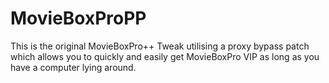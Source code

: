# MovieBoxProPP
This is the original MovieBoxPro++ Tweak utilising a proxy bypass patch which allows you to quickly and easily get MovieBoxPro VIP as long as you have a computer lying around.
